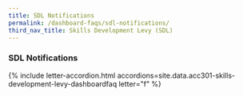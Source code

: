 ```yaml
---
title: SDL Notifications
permalink: /dashboard-faqs/sdl-notifications/
third_nav_title: Skills Development Levy (SDL)
---
```


### SDL Notifications

{% include letter-accordion.html accordions=site.data.acc301-skills-development-levy-dashboardfaq letter="f" %}
